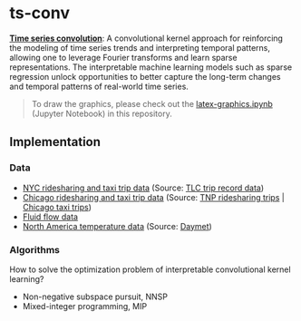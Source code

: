 # ts-conv

[**Time series convolution**](https://spatiotemporal-data.github.io/posts/ts_conv): A convolutional kernel approach for reinforcing the modeling of time series trends and interpreting temporal patterns, allowing one to leverage Fourier transforms and learn sparse representations. The interpretable machine learning models such as sparse regression unlock opportunities to better capture the long-term changes and temporal patterns of real-world time series.

> To draw the graphics, please check out the [latex-graphics.ipynb](https://github.com/xinychen/ts-conv/blob/main/latex-graphics.ipynb) (Jupyter Notebook) in this repository.

## Implementation

### Data

- [NYC ridesharing and taxi trip data](https://github.com/xinychen/ts-conv/tree/main/NYC-data) (Source: [TLC trip record data](https://www.nyc.gov/site/tlc/about/tlc-trip-record-data.page))
- [Chicago ridesharing and taxi trip data](https://github.com/xinychen/ts-conv/tree/main/Chicago-data) (Source: [TNP ridesharing trips](https://data.cityofchicago.org/Transportation/Transportation-Network-Providers-Trips-2018-2022-/m6dm-c72p) | [Chicago taxi trips](https://data.cityofchicago.org/Transportation/Transportation-Network-Providers-Trips-2018-2022-/m6dm-c72p))
- [Fluid flow data](https://github.com/xinychen/ts-conv/tree/main/Fluid-flow)
- [North America temperature data](https://github.com/xinychen/ts-conv/tree/main/NA-temperature) (Source: [Daymet](https://daac.ornl.gov/DAYMET))

### Algorithms

How to solve the optimization problem of interpretable convolutional kernel learning?
- Non-negative subspace pursuit, NNSP
- Mixed-integer programming, MIP
